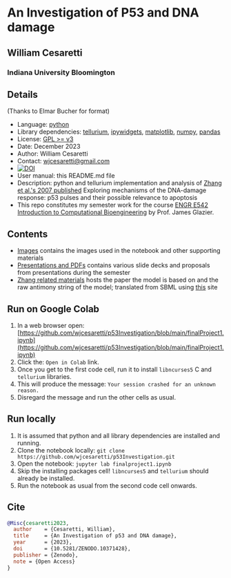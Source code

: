 # An Investigation of P53 and DNA damage 
## William Cesaretti
### Indiana University Bloomington 


## Details 
(Thanks to Elmar Bucher for format)
+ Language: [python](https://www.python.org/)
+ Library dependencies: [tellurium](https://tellurium.readthedocs.io/en/latest/), [ipywidgets](https://ipywidgets.readthedocs.io/en/stable/),  [matplotlib](https://matplotlib.org/), [numpy](https://numpy.org/), [pandas](https://pandas.pydata.org/)
+ License: [GPL >= v3](https://www.gnu.org/licenses/gpl-3.0.en.html)
+ Date: December 2023
+ Author: William Cesaretti
+ Contact: wjcesaretti@gmail.com
+ [![DOI](https://zenodo.org/badge/730505367.svg)](https://zenodo.org/doi/10.5281/zenodo.10371428)
+ User manual: this README.md file
+ Description: python and tellurium implementation and analysis of
  [Zhang et al.'s 2007 published](https://pubmed.ncbi.nlm.nih.gov/17245126/) Exploring mechanisms of the DNA-damage response: p53 pulses and their possible relevance to apoptosis
+ This repo constitutes my semester work for the course [ENGR E542 Introduction to Computational Bioengineering](https://academics.iu.edu/courses/bloomington/engr-e-542-introduction-to-computational-bioengineering.html) by Prof. James Glazier. 

## Contents
+ [Images](https://github.com/wjcesaretti/p53Investigation/tree/main/images) contains the images used in the notebook and other supporting materials
+ [Presentations and PDFs](https://github.com/wjcesaretti/p53Investigation/tree/main/presentationsAndPDFS) contains various slide decks and proposals from presentations during the semester
+ [Zhang related materials](https://github.com/wjcesaretti/p53Investigation/tree/main/zhangRelatedMaterials) hosts the paper the model is based on and the raw antimony string of the model; translated from SBML using [this](https://sys-bio.github.io/makesbml/) site

## Run on Google Colab
1. In a web browser open:
   [https://github.com/wjcesaretti/p53Investigation/blob/main/finalProject1.ipynb](https://github.com/wjcesaretti/p53Investigation/blob/main/finalProject1.ipynb)
1. Click the: `Open in Colab` link.
1. Once you get to the first code cell, run it to install `libncurses5` C and `tellurium` libraries.
1. This will produce the message: `Your session crashed for an unknown reason.`
1. Disregard the message and run the other cells as usual.

## Run locally
1. It is assumed that python and all library dependencies are installed and running.
1. Clone the notebook locally: `git clone https://github.com/wjcesaretti/p53Investigation.git`
1. Open the notebook: `jupyter lab finalproject1.ipynb`
1. Skip the installing packages cell! `libncurses5` and `tellurium` should already be installed.
1. Run the notebook as usual from the second code cell onwards.

## Cite
```bibtex
@Misc{cesaretti2023,
  author    = {Cesaretti, William},
  title     = {An Investigation of p53 and DNA damage},
  year      = {2023},
  doi       = {10.5281/ZENODO.10371428},
  publisher = {Zenodo},
  note = {Open Access}
}
```
